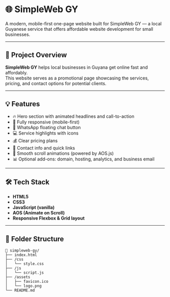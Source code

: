 # 🌐 SimpleWeb GY

A modern, mobile-first one-page website built for SimpleWeb GY — a local Guyanese service that offers affordable website development for small businesses.

---

## 📌 Project Overview

**SimpleWeb GY** helps local businesses in Guyana get online fast and affordably.  
This website serves as a promotional page showcasing the services, pricing, and contact options for potential clients.

---

## 💡 Features

- 🔥 Hero section with animated headlines and call-to-action
- 📱 Fully responsive (mobile-first)
- 💬 WhatsApp floating chat button
- 💻 Service highlights with icons
- 💰 Clear pricing plans
- 📧 Contact info and quick links
- 🎨 Smooth scroll animations (powered by AOS.js)
- 📊 Optional add-ons: domain, hosting, analytics, and business email

---

## 🛠 Tech Stack

- **HTML5**
- **CSS3**
- **JavaScript (vanilla)**
- **AOS (Animate on Scroll)**
- **Responsive Flexbox & Grid layout**

---

## 🚀 Folder Structure

```plaintext
📁 simpleweb-gy/
├── index.html
├── /css
│   └── style.css
├── /js
│   └── script.js
├── /assets
│   ├── favicon.ico
│   └── logo.png
└── README.md
